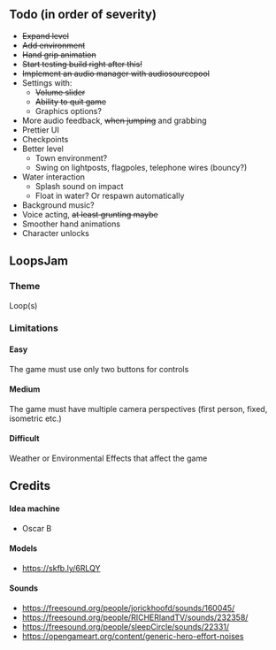 ## Todo (in order of severity)
- ~~Expand level~~
- ~~Add environment~~
- ~~Hand grip animation~~
- ~~Start testing build right after this!~~
- ~~Implement an audio manager with audiosourcepool~~
- Settings with:
  - ~~Volume slider~~
  - ~~Ability to quit game~~
  - Graphics options?
- More audio feedback, ~~when jumping~~ and grabbing
- Prettier UI
- Checkpoints
- Better level
  - Town environment?
  - Swing on lightposts, flagpoles, telephone wires (bouncy?)
- Water interaction
  - Splash sound on impact
  - Float in water? Or respawn automatically
- Background music?
- Voice acting, ~~at least grunting maybe~~
- Smoother hand animations
- Character unlocks
## LoopsJam
### Theme
Loop(s)
### Limitations
#### Easy
The game must use only two buttons for controls
#### Medium
The game must have multiple camera perspectives (first person, fixed, isometric etc.)
#### Difficult
Weather or Environmental Effects that affect the game
## Credits
#### Idea machine
- Oscar B
#### Models
- https://skfb.ly/6RLQY
#### Sounds
- https://freesound.org/people/jorickhoofd/sounds/160045/
- https://freesound.org/people/RICHERlandTV/sounds/232358/
- https://freesound.org/people/sleepCircle/sounds/22331/
- https://opengameart.org/content/generic-hero-effort-noises
